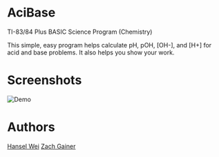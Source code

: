 # AciBase
TI-83/84 Plus BASIC Science Program (Chemistry)

This simple, easy program helps calculate pH, pOH, [OH-], and [H+] for acid and base problems. 
It also helps you show your work.

# Screenshots
![Demo](https://media.giphy.com/media/fxO5yvadOtqJhJqb5v/giphy.gif)


# Authors
[Hansel Wei](https://github.com/darkmastermindz)
[Zach Gainer](https://github.com/chaosinalunchbox)
